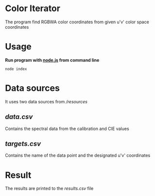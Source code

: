 # Color Iterator
The program find RGBWA color coordinates from given u'v' color space coordinates 

# Usage
**Run program with [node.js](https://nodejs.org) from command line**
~~~
node index
~~~

# Data sources
It uses two data sources from _/resources_

## _data.csv_
Contains the spectral data from the calibration and CIE values

## _targets.csv_
Contains the name of the data point and the designated u'v' coordinates

# Result
The results are printed to the _results.csv_ file